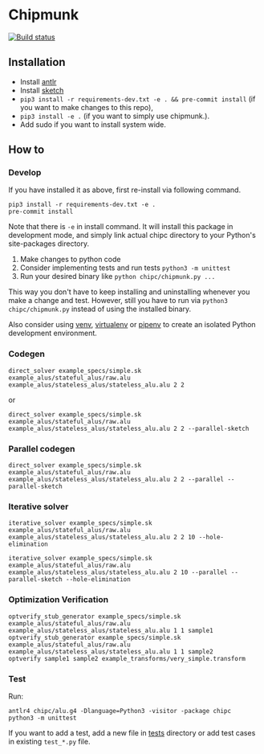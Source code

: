 # Chipmunk

[![Build status](https://ci.appveyor.com/api/projects/status/060fwhaq3vfvt22n/branch/master?svg=true)](https://ci.appveyor.com/project/anirudhSK/chipmunk-hhg5f/branch/master)

## Installation
- Install [antlr](https://www.antlr.org/)
- Install [sketch](https://people.csail.mit.edu/asolar/sketch-1.7.5.tar.gz)
- `pip3 install -r requirements-dev.txt -e . && pre-commit install` (if you want to make changes to
  this repo),
- `pip3 install -e .` (if you want to simply use chipmunk.).
- Add sudo if you want to install system wide.

## How to

### Develop

If you have installed it as above, first re-install via following command.

```shell
pip3 install -r requirements-dev.txt -e .
pre-commit install
```

Note that there is `-e` in install command. It will install this package in
development mode, and simply link actual chipc directory to your Python's
site-packages directory.

1. Make changes to python code
2. Consider implementing tests and run tests `python3 -m unittest`
3. Run your desired binary like `python chipc/chipmunk.py ...`

This way you don't have to keep installing and uninstalling whenever you make a
change and test. However, still you have to run via `python3 chipc/chipmunk.py`
instead of using the installed binary.

Also consider using [venv](https://docs.python.org/3/library/venv.html),
[virtualenv](https://virtualenv.pypa.io/en/latest/) or
[pipenv](https://pipenv.readthedocs.io/en/latest/) to create an isolated Python
development environment.


### Codegen

```shell
direct_solver example_specs/simple.sk example_alus/stateful_alus/raw.alu example_alus/stateless_alus/stateless_alu.alu 2 2
```

or
```shell
direct_solver example_specs/simple.sk example_alus/stateful_alus/raw.alu example_alus/stateless_alus/stateless_alu.alu 2 2 --parallel-sketch
```

### Parallel codegen

```shell
direct_solver example_specs/simple.sk example_alus/stateful_alus/raw.alu example_alus/stateless_alus/stateless_alu.alu 2 2 --parallel --parallel-sketch
```

### Iterative solver
```shell
iterative_solver example_specs/simple.sk example_alus/stateful_alus/raw.alu example_alus/stateless_alus/stateless_alu.alu 2 2 10 --hole-elimination
```

```shell
iterative_solver example_specs/simple.sk example_alus/stateful_alus/raw.alu example_alus/stateless_alus/stateless_alu.alu 2 10 --parallel --parallel-sketch --hole-elimination
```


### Optimization Verification

```shell
optverify_stub_generator example_specs/simple.sk example_alus/stateful_alus/raw.alu example_alus/stateless_alus/stateless_alu.alu 1 1 sample1
optverify_stub_generator example_specs/simple.sk example_alus/stateful_alus/raw.alu example_alus/stateless_alus/stateless_alu.alu 1 1 sample2
optverify sample1 sample2 example_transforms/very_simple.transform
```

### Test

Run:

```shell
antlr4 chipc/alu.g4 -Dlanguage=Python3 -visitor -package chipc
python3 -m unittest
```

If you want to add a test, add a new file in [tests](tests/) directory or add
test cases in existing `test_*.py` file.
